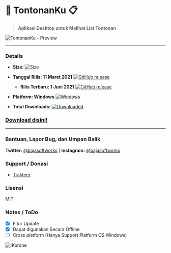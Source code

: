  # 📝 TontonanKu 📋 

> **Aplikasi Desktop untuk Melihat List Tontonan**

![TontonanKu - Preview](https://bajasoft.my.id/assets/images/TontonanKu%20-%20Preview%201.0.1.gif "TontonanKu")

---

### Details 
*   **Size:** ![Size](https://img.shields.io/badge/size-70.6%20MB-0078d7)

*   **Tanggal Rilis: 11 Maret 2021**  [![GitHub release](https://img.shields.io/github/release-date/Baja-Softworks/TontonanKu?color=0078d7)](#) 

    - **Rilis Terbaru: 1 Juni 2021** [![GitHub release](https://img.shields.io/github/release/Baja-Softworks/TontonanKu?color=0078d7)](#) 

*   **Platform: Windows** [![Windows](https://img.shields.io/badge/platform-Windows-0078d7.svg)](#) 

*   **Total Downloads:** [![Downloaded](https://img.shields.io/github/downloads/Baja-Softworks/TontonanKu/latest/total?color=0078d7)](#)

<!-- *   **Developer: Iqbal Anggoro | Publisher [Baja Softworks](https://baja-softworks.github.io)** -->

### [Download disini!](https://github.com/Baja-Softworks/TontonanKu/releases/download/v1.0.0/TontonanKu-Setup-1.0.0.exe)

---

### Bantuan, Lapor Bug, dan Umpan Balik
**Twitter:** [@bajasoftworks](https://twitter.com/bajasoftworks) | **Instagram:** [@bajasoftworks](https://instagram.com/bajasoftworks)


### Support / Donasi
- [Trakteer](https://trakteer.id/bajasoftworks)


### Lisensi
MIT
<!-- [MIT](https://github.com/Baja-Softworks/TontonanKu/blob/main/LICENSE.md) -->


### Notes / ToDo
- [x]  Fitur Update
- [x]  Dapat digunakan Secara Offline
- [ ]  Cross platform (Hanya Support Platform OS Windows)

![!Korone](https://baja-softworks.github.io/assets/images/9vxsii1i3s851.png)